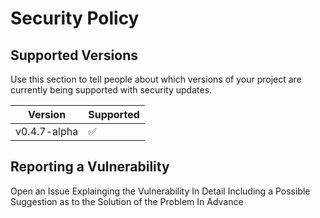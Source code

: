 # Security Policy

## Supported Versions

Use this section to tell people about which versions of your project are
currently being supported with security updates.

| Version | Supported          |
| ------- | ------------------ |
| v0.4.7-alpha   | :white_check_mark: |

## Reporting a Vulnerability

Open an Issue Explainging the Vulnerability In Detail Including a Possible Suggestion as to the Solution of the Problem In Advance
